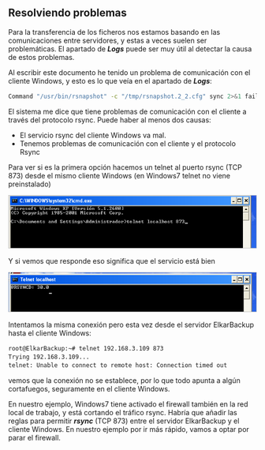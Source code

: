 ## Resolviendo problemas

Para la transferencia de los ficheros nos estamos basando en las comunicaciones entre servidores, y estas a veces suelen ser problemáticas. El apartado de ***Logs*** puede ser muy útil al detectar la causa de estos problemas.

Al escribir este documento he tenido un problema de comunicación con el cliente Windows, y esto es lo que veía en el apartado de ***Logs***:

```bash
Command "/usr/bin/rsnapshot" -c "/tmp/rsnapshot.2_2.cfg" sync 2>&1 failed. Diagnostic information follows: rsync: failed to connect to 10.15.181.156: Connection timed out (110) rsync error: error in socket IO (code 10) at clientserver.c(122) [Receiver=3.0.7]
```


El sistema me dice que tiene problemas de comunicación con el cliente a través del protocolo rsync. Puede haber al menos dos causas:
- El servicio rsync del cliente Windows va mal.
- Tenemos problemas de comunicación con el cliente y el protocolo Rsync

Para ver si es la primera opción hacemos un telnet al puerto rsync (TCP 873) desde el mismo cliente Windows (en Windows7 telnet no viene preinstalado)

![Clientes y Tareas](../assets/clientes-tareas21.png)

Y si vemos que responde eso significa que el servicio está bien

![Clientes y Tareas](../assets/clientes-tareas22.png)

Intentamos la misma conexión pero esta vez desde el servidor ElkarBackup hasta el cliente Windows:

```bash
root@ElkarBackup:~# telnet 192.168.3.109 873
Trying 192.168.3.109...
telnet: Unable to connect to remote host: Connection timed out
```


vemos que la conexión no se establece, por lo que todo apunta a algún cortafuegos, seguramente en el cliente Windows.

En nuestro ejemplo, Windows7 tiene activado el firewall también en la red local de trabajo, y está cortando el tráfico rsync. Habría que añadir las reglas para permitir ***rsync***  (TCP 873) entre el servidor ElkarBackup y el cliente Windows. En nuestro ejemplo por ir más rápido, vamos a optar por parar el firewall.




